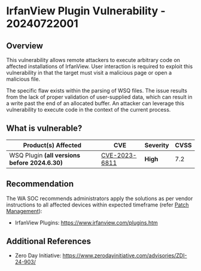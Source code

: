 # IrfanView Plugin Vulnerability - 20240722001

## Overview

This vulnerability allows remote attackers to execute arbitrary code on affected installations of IrfanView. User interaction is required to exploit this vulnerability in that the target must visit a malicious page or open a malicious file.

The specific flaw exists within the parsing of WSQ files. The issue results from the lack of proper validation of user-supplied data, which can result in a write past the end of an allocated buffer. An attacker can leverage this vulnerability to execute code in the context of the current process.

## What is vulnerable?

| Product(s) Affected                            | CVE                                                             | Severity | CVSS |
| ---------------------------------------------- | --------------------------------------------------------------- | -------- | ---- |
| WSQ Plugin **(all versions before 2024.6.30)** | [CVE-2023-6811](https://nvd.nist.gov/vuln/detail/CVE-2023-6811) | **High** | 7.2  |

## Recommendation

The WA SOC recommends administrators apply the solutions as per vendor instructions to all affected devices within expected timeframe (refer [Patch Management](../guidelines/patch-management.md)):

- IrfanView Plugins: <https://www.irfanview.com/plugins.htm>

## Additional References

- Zero Day Initiative: <https://www.zerodayinitiative.com/advisories/ZDI-24-903/>

